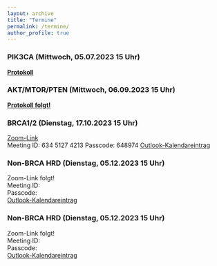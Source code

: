 ```yaml
---
layout: archive
title: "Termine"
permalink: /termine/
author_profile: true
---
```


### PIK3CA (Mittwoch, 05.07.2023 15 Uhr)  
**[Protokoll](https://team-deutschland.org/files/1-Protokoll-PIK3CA.pdf)**

### AKT/MTOR/PTEN (Mittwoch, 06.09.2023 15 Uhr)  
**[Protokoll folgt!](https://team-deutschland.org/files/2-Protokoll-PTEN-AKT-mTOR.pdf)**

### BRCA1/2 (Dienstag, 17.10.2023 15 Uhr)  
[Zoom-Link](https://tum-conf.zoom-x.de/j/63451274213?pwd=MURZUE8wVzBKNmQwNzlvbGJEOC9vZz09)  
Meeting ID: 634 5127 4213
Passcode: 648974 
[Outlook-Kalendareintrag](https://team-deutschland.org/files/3.ics)

### Non-BRCA HRD (Dienstag, 05.12.2023 15 Uhr)  
Zoom-Link folgt!  
Meeting ID:  
Passcode:  
[Outlook-Kalendareintrag](https://team-deutschland.org/files/4.ics)  

### Non-BRCA HRD (Dienstag, 05.12.2023 15 Uhr)  
Zoom-Link folgt!  
Meeting ID:  
Passcode:  
[Outlook-Kalendareintrag](https://team-deutschland.org/files/5.ics)  